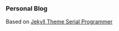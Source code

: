 ### Personal Blog

Based on [Jekyll Theme Serial Programmer](https://github.com/sharadcodes/jekyll-theme-serial-programmer)
